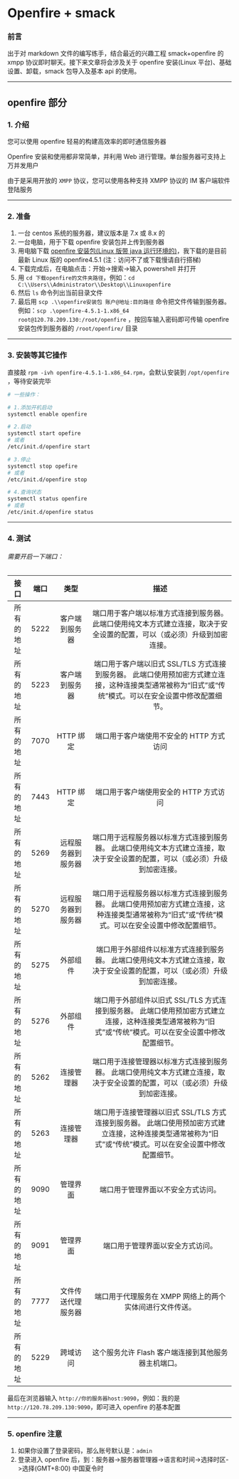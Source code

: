 # Openfire + smack

### 前言

出于对 markdown 文件的编写练手，结合最近的兴趣工程 smack+openfire 的 xmpp 协议即时聊天。接下来文章将会涉及关于 openfire 安装(Linux 平台)、基础设置、卸载，smack 包导入及基本 api 的使用。

-------

## openfire 部分

### 1. 介绍

您可以使用 openfire 轻易的构建高效率的即时通信服务器

Openfire 安装和使用都非常简单，并利用 Web 进行管理。单台服务器可支持上万并发用户

由于是采用开放的 `XMPP` 协议，您可以使用各种支持 XMPP 协议的 IM 客户端软件登陆服务

-------

### 2. 准备
1. 一台 centos 系统的服务器，建议版本是 7.x 或 8.x 的
2. 一台电脑，用于下载 openfire 安装包并上传到服务器
3. 用电脑下载 [openfire 安装包(Linux 版带 java 运行环境的)](https://www.igniterealtime.org/downloads/index.jsp)，我下载的是目前最新 Linux 版的 openfire4.5.1 (注：访问不了或下载慢请自行搭梯)
4. 下载完成后，在电脑点击：开始->搜索->输入 powershell 并打开
5. 用 `cd 下载openfire的文件夹路径`，例如：`cd C:\\Users\\Administrator\\Desktop\\Linuxopenfire` 
6. 然后 `ls` 命令列出当前目录文件
7. 最后用 `scp .\\openfire安装包 账户@地址:目的路径` 命令把文件传输到服务器。例如：`scp .\openfire-4.5.1-1.x86_64  root@120.78.209.130:/root/openfire` ，按回车输入密码即可传输 openfire 安装包传到服务器的 `/root/openfire/` 目录

-------

### 3. 安装等其它操作

直接敲 `rpm -ivh openfire-4.5.1-1.x86_64.rpm`，会默认安装到 `/opt/openfire` ，等待安装完毕

```bash
# 一些操作：

# 1.添加开机启动
systemctl enable openfire

# 2.启动
systemctl start opefire
# 或者
/etc/init.d/openfire start

# 3.停止
systemctl stop opefire
# 或者
/etc/init.d/openfire stop

# 4.查询状态
systemctl status openfire
# 或者
/etc/init.d/openfire status
```

-------

### 4. 测试

###### 需要开启一下端口：

| 接口 | 端口 | 类型 | 描述 |
|:----------:|:----------:|:----------:|:----------:|
| 所有的地址 | 5222 | 客户端到服务器 | 端口用于客户端以标准方式连接到服务器。 此端口使用纯文本方式建立连接，取决于安全设置的配置，可以（或必须）升级到加密连接。 |
| 所有的地址 | 5223 | 客户端到服务器 | 端口用于客户端以旧式 SSL/TLS 方式连接到服务器。 此端口使用预加密方式建立连接，这种连接类型通常被称为“旧式”或“传统”模式。可以在安全设置中修改配置细节。 |
| 所有的地址 | 7070 | HTTP 绑定 | 端口用于客户端使用不安全的 HTTP 方式访问 |
| 所有的地址 | 7443 | HTTP 绑定 | 端口用于客户端使用安全的 HTTP 方式访问 |
| 所有的地址 | 5269 | 远程服务器到服务器 | 端口用于远程服务器以标准方式连接到服务器。 此端口使用纯文本方式建立连接，取决于安全设置的配置，可以（或必须）升级到加密连接。 |
| 所有的地址 | 5270 | 远程服务器到服务器 | 端口用于远程服务器以标准方式连接到服务器。 此端口使用预加密方式建立连接，这种连接类型通常被称为“旧式”或“传统”模式。可以在安全设置中修改配置细节。 |
| 所有的地址 | 5275 | 外部组件 | 端口用于外部组件以标准方式连接到服务器。 此端口使用纯文本方式建立连接，取决于安全设置的配置，可以（或必须）升级到加密连接。 |
| 所有的地址 | 5276 | 外部组件 | 端口用于外部组件以旧式 SSL/TLS 方式连接到服务器。 此端口使用预加密方式建立连接，这种连接类型通常被称为“旧式”或“传统”模式。可以在安全设置中修改配置细节。 |
| 所有的地址 | 5262 | 连接管理器 | 端口用于连接管理器以标准方式连接到服务器。 此端口使用纯文本方式建立连接，取决于安全设置的配置，可以（或必须）升级到加密连接。 |
| 所有的地址 | 5263 | 连接管理器 | 端口用于连接管理器以旧式 SSL/TLS 方式连接到服务器。 此端口使用预加密方式建立连接，这种连接类型通常被称为“旧式”或“传统”模式。可以在安全设置中修改配置细节。 |
| 所有的地址 | 9090 | 管理界面 | 端口用于管理界面以不安全方式访问。 |
| 所有的地址 | 9091 | 管理界面 | 端口用于管理界面以安全方式访问。 |
| 所有的地址 | 7777 | 文件传送代理服务器 | 端口用于代理服务在 XMPP 网络上的两个实体间进行文件传送。 |
| 所有的地址 | 5229 | 跨域访问 | 这个服务允许 Flash 客户端连接到其他服务器主机端口。 |

最后在浏览器输入 `http://你的服务器host:9090`，例如：我的是 `http://120.78.209.130:9090`，即可进入 openfire 的基本配置

-------

### 5. openfire 注意

1. 如果你设置了登录密码，那么账号默认是：`admin`
2. 登录进入 openfire 后，到：服务器->服务器管理器->语言和时间->选择时区->选择(GMT+8:00) 中国夏令时
